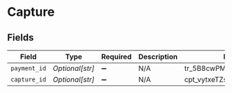 # Capture


## Fields

| Field                      | Type                       | Required                   | Description                | Example                    |
| -------------------------- | -------------------------- | -------------------------- | -------------------------- | -------------------------- |
| `payment_id`               | *Optional[str]*            | :heavy_minus_sign:         | N/A                        | tr_5B8cwPMGnU              |
| `capture_id`               | *Optional[str]*            | :heavy_minus_sign:         | N/A                        | cpt_vytxeTZskVKR7C7WgdSP3d |